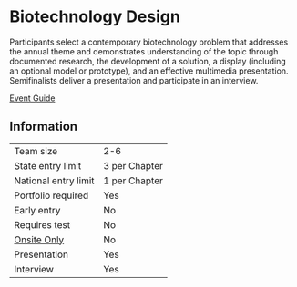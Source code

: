 # Biotechnology Design

Participants select a contemporary biotechnology problem
that addresses the annual theme and demonstrates understanding of the topic through documented research, the
development of a solution, a display (including an optional
model or prototype), and an effective multimedia presentation. Semifinalists deliver a presentation and participate in an
interview.

[Event Guide](https://lwsd.sharepoint.com/:b:/r/sites/GR-JHS-TechnologyStudentAssociation-SCA/Shared%20Documents/23-24/Competition/Event%20Guides/HS%20-%20Biotechnology%20Design.pdf)

## Information

|                        |               |
| ---------------------- | ------------- |
| Team size              | 2-6           |
| State entry limit      | 3 per Chapter |
| National entry limit   | 1 per Chapter |
| Portfolio required     | Yes           |
| Early entry            | No            |
| Requires test          | No            |
| [Onsite Only](/#terms) | No            |
| Presentation           | Yes           |
| Interview              | Yes           |
